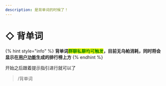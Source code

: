 ```yaml
---
description: 是背单词的时候了！
---
```


# ◇ 背单词

{% hint style="info" %}
**背单词**<mark style="color:green;">**群聊私聊均可触发**</mark>**，目前无乌帕消耗，同时将会显示在**[**用户功能**](yong-hu-gong-neng.md)**生成的排行榜上方**
{% endhint %}

开始之后跟着提示指引进行就可以了

> /背单词
